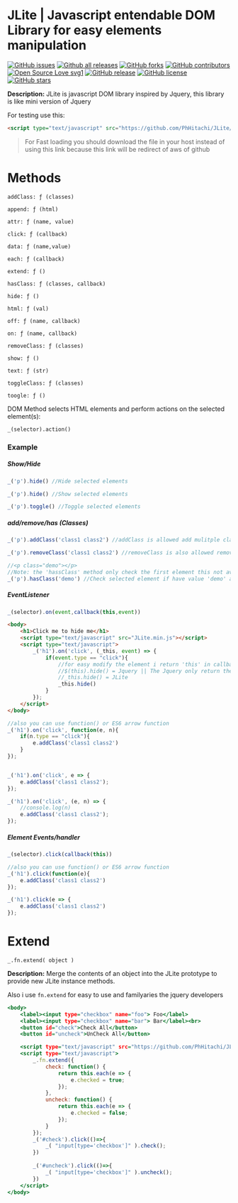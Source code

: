 # JLite | Javascript entendable DOM Library for easy elements manipulation

[![GitHub issues](https://img.shields.io/github/issues/PhHitachi/JLite)](https://GitHub.com/PhHitachi/JLite/issues/)
[![Github all releases](https://img.shields.io/github/downloads/Naereen/StrapDown.js/total.svg)](https://github.com/PhHitachi/JLite/releases/)
[![GitHub forks](https://img.shields.io/github/forks/PhHitachi/JLite)](https://GitHub.com/PhHitachi/JLite/network/)
[![GitHub contributors](https://img.shields.io/github/contributors/Naereen/StrapDown.js.svg)](https://GitHub.com/PhHitachi/JLite/graphs/contributors/)
[![Open Source Love svg1](https://badges.frapsoft.com/os/v1/open-source.svg?v=103)](https://github.com/PhHitachi/JLite/tree/master/src)
[![GitHub release](https://img.shields.io/github/release/PhHitachi/JLite)](https://github.com/PhHitachi/JLite/releases/)
[![GitHub license](https://img.shields.io/github/license/PhHitachi/JLite?style=flat-square)](https://github.com/PhHitachi/JLite/blob/master/LICENSE)
[![GitHub stars](https://img.shields.io/github/stars/PhHitachi/JLite)](https://github.com/PhHitachi/JLite/stargazers/)

<b>Description:</b>
JLite is javascript DOM library inspired by Jquery, this library is like mini version of Jquery

For testing use this:

```html
<script type="text/javascript" src="https://github.com/PhHitachi/JLite/releases/download/v1.0/JLite.min.js"></script>
```
> For Fast loading you should download the file in your host instead of using this link because this link will be redirect of aws of github 


# Methods 

`addClass: ƒ (classes)`

`append: ƒ (html)`

`attr: ƒ (name, value)`

`click: ƒ (callback)`

`data: ƒ (name,value)`

`each: ƒ (callback)`

`extend: ƒ ()`

`hasClass: ƒ (classes, callback)`

`hide: ƒ ()`

`html: ƒ (val)`

`off: ƒ (name, callback)`

`on: ƒ (name, callback)`

`removeClass: ƒ (classes)`

`show: ƒ ()`

`text: ƒ (str)`

`toggleClass: ƒ (classes)`

`toogle: ƒ ()`


DOM Method selects HTML elements and perform actions on the selected element(s):

```
_(selector).action()
```
### Example

<h5>Show/Hide</h5>

```js
_('p').hide() //Hide selected elements

_('p').hide() //Show selected elements

_('p').toggle() //Toggle selected elements
```

<h5>add/remove/has (Classes)</h5>

```js
_('p').addClass('class1 class2') //addClass is allowed add mulitple class

_('p').removeClass('class1 class2') //removeClass is also allowed remove multiple class

//<p class="demo"></p>
//Note: the 'hassClass' method only check the first element this not available to check the multiple elements 
_('p').hasClass('demo') //Check selected element if have value 'demo' and return to true or false
```

<h5>EventListener</h5>

```js
_(selector).on(event,callback(this,event))
```

```html
<body>
  	<h1>Click me to hide me</h1>
	<script type="text/javascript" src="JLite.min.js"></script>
	<script type="text/javascript">
		_('h1').on('click', (_this, event) => {
			if(event.type == "click"){
				//for easy modify the element i return 'this' in callback
				//$(this).hide() = Jquery || The Jquery only return the event in callback
				//_this.hide() = JLite
				_this.hide()
			}
		});
	</script>
</body>
```

```js
//also you can use function() or ES6 arrow function
_('h1').on('click', function(e, n){
	if(n.type == "click"){
		e.addClass('class1 class2')
	}
});


_('h1').on('click', e => {
	e.addClass('class1 class2');
});

_('h1').on('click', (e, n) => {
	//console.log(n)
	e.addClass('class1 class2');
});

```

<h5>Element Events/handler</h5>

```js
_(selector).click(callback(this))
```

```js
//also you can use function() or ES6 arrow function
_('h1').click(function(e){
	e.addClass('class1 class2')
});

_('h1').click(e => {
	e.addClass('class1 class2')
});
```


# Extend

```
_.fn.extend( object )
```
<b>Description:</b> Merge the contents of an object into the JLite prototype to provide new JLite instance methods.

Also i use `fn.extend` for easy to use and familyaries the jquery developers

```htm
<body>
  	<label><input type="checkbox" name="foo"> Foo</label>
	<label><input type="checkbox" name="bar"> Bar</label><br>
	<button id="check">Check All</button>
	<button id="uncheck">UnCheck All</button>

	<script type="text/javascript" src="https://github.com/PhHitachi/JLite/releases/download/v1.0/JLite.min.js"></script>
	<script type="text/javascript">
		_.fn.extend({
			check: function() {
			    return this.each(e => {
			    	e.checked = true;
			    });
			},
			uncheck: function() {
			    return this.each(e => {
			    	e.checked = false;
			    });
			}
		});
		_('#check').click(()=>{
			_( "input[type='checkbox']" ).check();
		})
		
		_('#uncheck').click(()=>{
			_( "input[type='checkbox']" ).uncheck();
		})
	</script>
</body>
``` 
